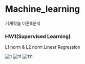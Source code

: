 # Machine_learning
기계학습 이론&amp;분석

### HW1(Supervised Learning)
L1 norm & L2 norm Linear Regression

![1](https://user-images.githubusercontent.com/89922415/222924573-230f979c-13aa-4e7d-ac5d-d8386b2ac15c.JPG)
![11](https://user-images.githubusercontent.com/89922415/222924574-70382cdc-3fb7-4b79-aaba-ab279ec37da0.JPG)
![111](https://user-images.githubusercontent.com/89922415/222924575-8a0ebcd0-3c21-4b29-8fdb-5d587d0f6d48.JPG)
